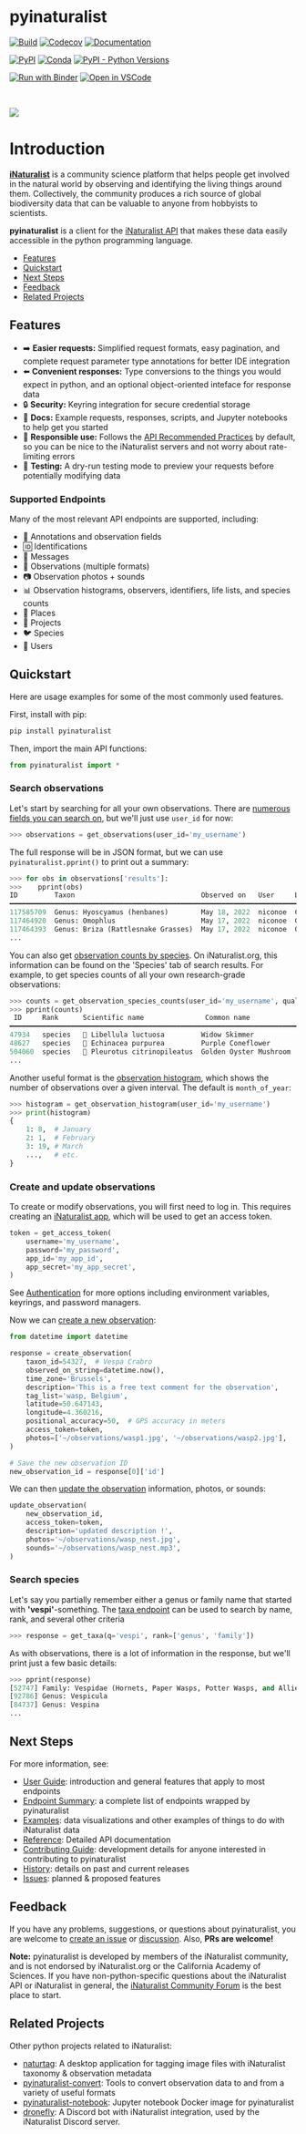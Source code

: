 # pyinaturalist

[![Build](https://github.com/pyinat/pyinaturalist/workflows/Build/badge.svg?branch=main)](https://github.com/pyinat/pyinaturalist/actions)
[![Codecov](https://codecov.io/gh/pyinat/pyinaturalist/branch/main/graph/badge.svg)](https://codecov.io/gh/pyinat/pyinaturalist)
[![Documentation](https://img.shields.io/readthedocs/pyinaturalist/stable)](https://pyinaturalist.readthedocs.io)

[![PyPI](https://img.shields.io/pypi/v/pyinaturalist?color=blue)](https://pypi.org/project/pyinaturalist)
[![Conda](https://img.shields.io/conda/vn/conda-forge/pyinaturalist?color=blue)](https://anaconda.org/conda-forge/pyinaturalist)
[![PyPI - Python Versions](https://img.shields.io/pypi/pyversions/pyinaturalist)](https://pypi.org/project/pyinaturalist)

[![Run with Binder](https://mybinder.org/badge_logo.svg)](https://mybinder.org/v2/gh/pyinat/pyinaturalist/main?urlpath=lab/tree/examples)
[![Open in VSCode](docs/images/open-in-vscode.svg)](https://open.vscode.dev/pyinat/pyinaturalist)

<br/>

[![](docs/images/pyinaturalist_logo_med.png)](https://pyinaturalist.readthedocs.io)

# Introduction
[**iNaturalist**](https://www.inaturalist.org) is a community science platform that helps people
get involved in the natural world by observing and identifying the living things around them.
Collectively, the community produces a rich source of global biodiversity data that can be valuable
to anyone from hobbyists to scientists.

**pyinaturalist** is a client for the [iNaturalist API](https://api.inaturalist.org/v1) that makes
these data easily accessible in the python programming language.

- [Features](#features)
- [Quickstart](#quickstart)
- [Next Steps](#next-steps)
- [Feedback](#feedback)
- [Related Projects](#related-projects)

## Features
* ➡️ **Easier requests:** Simplified request formats, easy pagination, and complete request
  parameter type annotations for better IDE integration
* ⬅️ **Convenient responses:** Type conversions to the things you would expect in python, and an
  optional object-oriented inteface for response data
* 🔒 **Security:** Keyring integration for secure credential storage
* 📗 **Docs:** Example requests, responses, scripts, and Jupyter notebooks to help get you started
* 💚 **Responsible use:** Follows the
  [API Recommended Practices](https://www.inaturalist.org/pages/api+recommended+practices)
  by default, so you can be nice to the iNaturalist servers and not worry about rate-limiting errors
* 🧪 **Testing:** A dry-run testing mode to preview your requests before potentially modifying data

### Supported Endpoints
Many of the most relevant API endpoints are supported, including:
* 📝 Annotations and observation fields
* 🆔 Identifications
* 💬 Messages
* 👀 Observations (multiple formats)
* 📷 Observation photos + sounds
* 📊 Observation histograms, observers, identifiers, life lists, and species counts
* 📍 Places
* 👥 Projects
* 🐦 Species
* 👤 Users

## Quickstart
Here are usage examples for some of the most commonly used features.

First, install with pip:
```bash
pip install pyinaturalist
```

Then, import the main API functions:
```python
from pyinaturalist import *
```

### Search observations
Let's start by searching for all your own observations. There are
[numerous fields you can search on](https://pyinaturalist.readthedocs.io/en/stable/modules/pyinaturalist.v1.observations.html#pyinaturalist.v1.observations.create_observation), but we'll just use `user_id` for now:
```python
>>> observations = get_observations(user_id='my_username')
```

The full response will be in JSON format, but we can use `pyinaturalist.pprint()` to print out a summary:
```python
>>> for obs in observations['results']:
>>>    pprint(obs)
ID         Taxon                               Observed on   User     Location
━━━━━━━━━━━━━━━━━━━━━━━━━━━━━━━━━━━━━━━━━━━━━━━━━━━━━━━━━━━━━━━━━━━━━━━━━━━━━━━━━━━━━
117585709  Genus: Hyoscyamus (henbanes)        May 18, 2022  niconoe  Calvi, France
117464920  Genus: Omophlus                     May 17, 2022  niconoe  Galéria, France
117464393  Genus: Briza (Rattlesnake Grasses)  May 17, 2022  niconoe  Galéria, France
...
```

You can also get
[observation counts by species](https://pyinaturalist.readthedocs.io/en/stable/modules/pyinaturalist.v1.observations.html#pyinaturalist.v1.observations.get_observation_species_counts).
On iNaturalist.org, this information can be found on the 'Species' tab of search results.
For example, to get species counts of all your own research-grade observations:
```python
>>> counts = get_observation_species_counts(user_id='my_username', quality_grade='research')
>>> pprint(counts)
 ID     Rank      Scientific name               Common name             Count
━━━━━━━━━━━━━━━━━━━━━━━━━━━━━━━━━━━━━━━━━━━━━━━━━━━━━━━━━━━━━━━━━━━━━━━━━━━━━
47934   species   🐛 Libellula luctuosa         Widow Skimmer           7
48627   species   🌻 Echinacea purpurea         Purple Coneflower       6
504060  species   🍄 Pleurotus citrinopileatus  Golden Oyster Mushroom  6
...
```

Another useful format is the
[observation histogram](https://pyinaturalist.readthedocs.io/en/stable/modules/pyinaturalist.v1.observations.html#pyinaturalist.v1.observations.get_observation_histogram),
which shows the number of observations over a given interval. The default is `month_of_year`:
```python
>>> histogram = get_observation_histogram(user_id='my_username')
>>> print(histogram)
{
    1: 8,  # January
    2: 1,  # February
    3: 19, # March
    ...,   # etc.
}
```

### Create and update observations
To create or modify observations, you will first need to log in.
This requires creating an [iNaturalist app](https://www.inaturalist.org/oauth/applications/new),
which will be used to get an access token.
```python
token = get_access_token(
    username='my_username',
    password='my_password',
    app_id='my_app_id',
    app_secret='my_app_secret',
)
```
See [Authentication](https://pyinaturalist.readthedocs.io/en/stable/user_guide.html#authentication)
for more options including environment variables, keyrings, and password managers.

Now we can [create a new observation](https://pyinaturalist.readthedocs.io/en/stable/modules/pyinaturalist.v1.observations.html#pyinaturalist.v1.observations.create_observation):
```python
from datetime import datetime

response = create_observation(
    taxon_id=54327,  # Vespa Crabro
    observed_on_string=datetime.now(),
    time_zone='Brussels',
    description='This is a free text comment for the observation',
    tag_list='wasp, Belgium',
    latitude=50.647143,
    longitude=4.360216,
    positional_accuracy=50,  # GPS accuracy in meters
    access_token=token,
    photos=['~/observations/wasp1.jpg', '~/observations/wasp2.jpg'],
)

# Save the new observation ID
new_observation_id = response[0]['id']
```

We can then [update the observation](https://pyinaturalist.readthedocs.io/en/stable/modules/pyinaturalist.v1.observations.html#pyinaturalist.v1.observations.update_observation) information, photos, or sounds:
```python
update_observation(
    new_observation_id,
    access_token=token,
    description='updated description !',
    photos='~/observations/wasp_nest.jpg',
    sounds='~/observations/wasp_nest.mp3',
)
```

### Search species
Let's say you partially remember either a genus or family name that started with **'vespi'**-something.
The [taxa endpoint](https://pyinaturalist.readthedocs.io/en/stable/modules/pyinaturalist.v1.taxa.html#pyinaturalist.v1.taxa.get_taxa)
can be used to search by name, rank, and several other criteria
```python
>>> response = get_taxa(q='vespi', rank=['genus', 'family'])
```

As with observations, there is a lot of information in the response, but we'll print just a few basic details:
```python
>>> pprint(response)
[52747] Family: Vespidae (Hornets, Paper Wasps, Potter Wasps, and Allies)
[92786] Genus: Vespicula
[84737] Genus: Vespina
...
```

## Next Steps
For more information, see:

* [User Guide](https://pyinaturalist.readthedocs.io/en/stable/user_guide.html):
  introduction and general features that apply to most endpoints
* [Endpoint Summary](https://pyinaturalist.readthedocs.io/en/stable/endpoints.html):
  a complete list of endpoints wrapped by pyinaturalist
* [Examples](https://pyinaturalist.readthedocs.io/en/stable/examples.html):
  data visualizations and other examples of things to do with iNaturalist data
* [Reference](https://pyinaturalist.readthedocs.io/en/stable/reference.html): Detailed API documentation
* [Contributing Guide](https://pyinaturalist.readthedocs.io/en/stable/contributing.html):
  development details for anyone interested in contributing to pyinaturalist
* [History](https://github.com/pyinat/pyinaturalist/blob/dev/HISTORY.md):
  details on past and current releases
* [Issues](https://github.com/pyinat/pyinaturalist/issues): planned & proposed features

## Feedback
If you have any problems, suggestions, or questions about pyinaturalist, you are welcome to [create an issue](https://github.com/pyinat/pyinaturalist/issues/new/choose) or [discussion](https://github.com/orgs/pyinat/discussions). Also, **PRs are welcome!**

**Note:** pyinaturalist is developed by members of the iNaturalist community, and is not endorsed by
iNaturalist.org or the California Academy of Sciences. If you have non-python-specific questions
about the iNaturalist API or iNaturalist in general, the
[iNaturalist Community Forum](https://forum.inaturalist.org/) is the best place to start.

## Related Projects
Other python projects related to iNaturalist:

* [naturtag](https://github.com/pyinat/naturtag): A desktop application for tagging image files with iNaturalist taxonomy & observation metadata
* [pyinaturalist-convert](https://github.com/pyinat/pyinaturalist-convert): Tools to convert observation data to and from a variety of useful formats
* [pyinaturalist-notebook](https://github.com/pyinat/pyinaturalist-notebook): Jupyter notebook Docker image for pyinaturalist
* [dronefly](https://github.com/dronefly-garden/dronefly): A Discord bot with iNaturalist integration, used by the iNaturalist Discord server.
